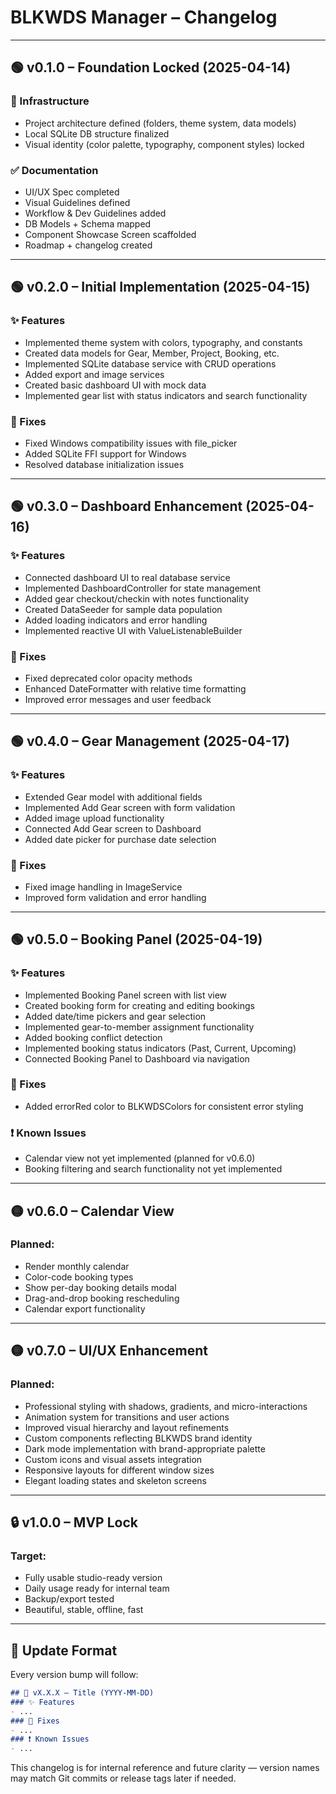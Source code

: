 # BLKWDS Manager – Changelog

---

## 🟢 v0.1.0 – Foundation Locked (2025-04-14)
### 🔧 Infrastructure
- Project architecture defined (folders, theme system, data models)
- Local SQLite DB structure finalized
- Visual identity (color palette, typography, component styles) locked

### ✅ Documentation
- UI/UX Spec completed
- Visual Guidelines defined
- Workflow & Dev Guidelines added
- DB Models + Schema mapped
- Component Showcase Screen scaffolded
- Roadmap + changelog created

---

## 🟢 v0.2.0 – Initial Implementation (2025-04-15)
### ✨ Features
- Implemented theme system with colors, typography, and constants
- Created data models for Gear, Member, Project, Booking, etc.
- Implemented SQLite database service with CRUD operations
- Added export and image services
- Created basic dashboard UI with mock data
- Implemented gear list with status indicators and search functionality

### 🐛 Fixes
- Fixed Windows compatibility issues with file_picker
- Added SQLite FFI support for Windows
- Resolved database initialization issues

---

## 🟢 v0.3.0 – Dashboard Enhancement (2025-04-16)
### ✨ Features
- Connected dashboard UI to real database service
- Implemented DashboardController for state management
- Added gear checkout/checkin with notes functionality
- Created DataSeeder for sample data population
- Added loading indicators and error handling
- Implemented reactive UI with ValueListenableBuilder

### 🐛 Fixes
- Fixed deprecated color opacity methods
- Enhanced DateFormatter with relative time formatting
- Improved error messages and user feedback

---

## 🟢 v0.4.0 – Gear Management (2025-04-17)
### ✨ Features
- Extended Gear model with additional fields
- Implemented Add Gear screen with form validation
- Added image upload functionality
- Connected Add Gear screen to Dashboard
- Added date picker for purchase date selection

### 🐛 Fixes
- Fixed image handling in ImageService
- Improved form validation and error handling

---

## 🟢 v0.5.0 – Booking Panel (2025-04-19)
### ✨ Features
- Implemented Booking Panel screen with list view
- Created booking form for creating and editing bookings
- Added date/time pickers and gear selection
- Implemented gear-to-member assignment functionality
- Added booking conflict detection
- Implemented booking status indicators (Past, Current, Upcoming)
- Connected Booking Panel to Dashboard via navigation

### 🐛 Fixes
- Added errorRed color to BLKWDSColors for consistent error styling

### ❗ Known Issues
- Calendar view not yet implemented (planned for v0.6.0)
- Booking filtering and search functionality not yet implemented

---

## 🟡 v0.6.0 – Calendar View
### Planned:
- Render monthly calendar
- Color-code booking types
- Show per-day booking details modal
- Drag-and-drop booking rescheduling
- Calendar export functionality

---

## 🟡 v0.7.0 – UI/UX Enhancement
### Planned:
- Professional styling with shadows, gradients, and micro-interactions
- Animation system for transitions and user actions
- Improved visual hierarchy and layout refinements
- Custom components reflecting BLKWDS brand identity
- Dark mode implementation with brand-appropriate palette
- Custom icons and visual assets integration
- Responsive layouts for different window sizes
- Elegant loading states and skeleton screens

---

## 🔒 v1.0.0 – MVP Lock
### Target:
- Fully usable studio-ready version
- Daily usage ready for internal team
- Backup/export tested
- Beautiful, stable, offline, fast

---

## 🔄 Update Format
Every version bump will follow:
```markdown
## 🔵 vX.X.X – Title (YYYY-MM-DD)
### ✨ Features
- ...
### 🐛 Fixes
- ...
### ❗ Known Issues
- ...
```

This changelog is for internal reference and future clarity — version names may match Git commits or release tags later if needed.
